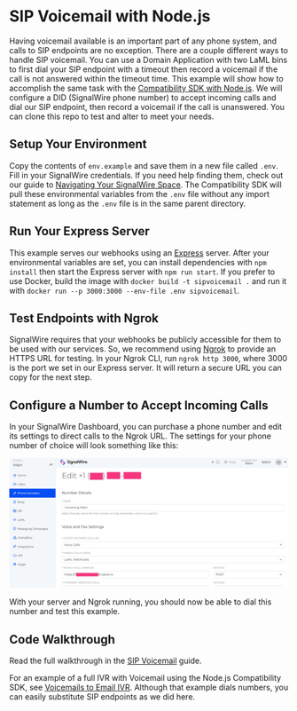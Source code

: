 # SIP Voicemail with Node.js

Having voicemail available is an important part of any phone system, and calls to SIP endpoints are no exception. There are a couple different ways to handle SIP voicemail. You can use a Domain Application with two LaML bins to first dial your SIP endpoint with a timeout then record a voicemail if the call is not answered within the timeout time. This example will show how to accomplish the same task with the [Compatibility SDK with Node.js](https://docs.signalwire.com/reference/compatibility-sdks/v3/#compatibility-rest-api-client-libraries-and-sdks-nodejs). We will configure a DID (SignalWire phone number) to accept incoming calls and dial our SIP endpoint, then record a voicemail if the call is unanswered. You can clone this repo to test and alter to meet your needs.

## Setup Your Environment

Copy the contents of `env.example` and save them in a new file called `.env`. Fill in your SignalWire credentials. If you need help finding them, check out our guide to [Navigating Your SignalWire Space](https://developer.signalwire.com/guides/navigating-your-space#api). The Compatibility SDK will pull these environmental variables from the `.env` file without any import statement as long as the `.env` file is in the same parent directory.

## Run Your Express Server

This example serves our webhooks using an [Express](https://expressjs.com/en/starter/installing.html) server. After your environmental variables are set, you can install dependencies with `npm install` then start the Express server with `npm run start`. If you prefer to use Docker, build the image with `docker build -t sipvoicemail .` and run it with `docker run --p 3000:3000 --env-file .env sipvoicemail`.

## Test Endpoints with Ngrok

SignalWire requires that your webhooks be publicly accessible for them to be used with our services. So, we recommend using [Ngrok](https://ngrok.com/download) to provide an HTTPS URL for testing. In your Ngrok CLI, run `ngrok http 3000`, where 3000 is the port we set in our Express server. It will return a secure URL you can copy for the next step.

## Configure a Number to Accept Incoming Calls

In your SignalWire Dashboard, you can purchase a phone number and edit its settings to direct calls to the Ngrok URL. The settings for your phone number of choice will look something like this:

![](./ngrok-webhook-config.png)

With your server and Ngrok running, you should now be able to dial this number and test this example.

## Code Walkthrough

Read the full walkthrough in the [SIP Voicemail](https://developer.signalwire.com/guides/sip-voicemail) guide.

For an example of a full IVR with Voicemail using the Node.js Compatibility SDK, see [Voicemails to Email IVR](../Voicemails%20to%20Email%20IVR%20with%20NodeJS/). Although that example dials numbers, you can easily substitute SIP endpoints as we did here.
